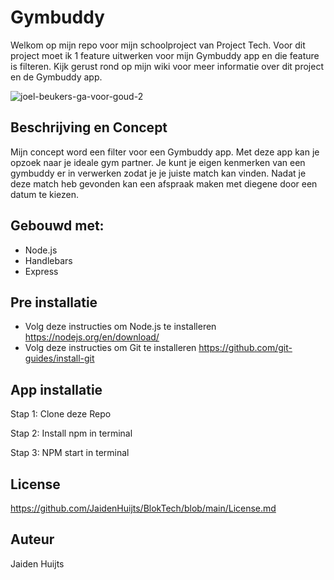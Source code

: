 # Gymbuddy
Welkom op mijn repo voor mijn schoolproject van Project Tech. Voor dit project moet ik 1 feature uitwerken voor mijn Gymbuddy app en die feature is filteren. Kijk gerust rond op mijn wiki voor meer informatie over dit project en de Gymbuddy app. 

![joel-beukers-ga-voor-goud-2](https://user-images.githubusercontent.com/112852776/225373214-e0fbf8dc-4fb0-4672-bfc2-8a09fc403dad.gif)



## Beschrijving en Concept
Mijn concept word een filter voor een Gymbuddy app. Met deze app kan je opzoek naar je ideale gym partner. Je kunt je eigen kenmerken van een gymbuddy er in verwerken zodat je je juiste match kan vinden. Nadat je deze match heb gevonden kan een afspraak maken met diegene door een datum te kiezen.

## Gebouwd met:
* Node.js
* Handlebars
* Express

## Pre installatie
* Volg deze instructies om Node.js te installeren
https://nodejs.org/en/download/
* Volg deze instructies om Git te installeren
https://github.com/git-guides/install-git

## App installatie
Stap 1: Clone deze Repo

Stap 2: Install npm in terminal

Stap 3: NPM start in terminal

## License
https://github.com/JaidenHuijts/BlokTech/blob/main/License.md

## Auteur 
Jaiden Huijts